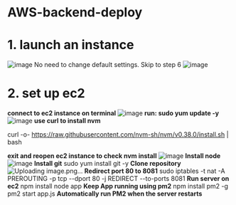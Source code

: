 # AWS-backend-deploy

# 1. launch an instance
![image](https://user-images.githubusercontent.com/57895489/147891430-2279f97a-c20a-41f7-9c63-47befb8526be.png)
No need to change default settings. Skip to step 6
![image](https://user-images.githubusercontent.com/57895489/147891540-d14956f0-5c92-411d-8272-ef791495edd0.png)

# 2. set up ec2
**connect to ec2 instance on terminal**
![image](https://user-images.githubusercontent.com/57895489/147892743-6ef016b0-0703-4c90-bed4-55aa040cd0b4.png)
**run: sudo yum update -y**
![image](https://user-images.githubusercontent.com/57895489/147892776-8df33ea3-052d-42f3-85fb-a79be4dbb65c.png)
**use curl to install nvm**

curl -o- https://raw.githubusercontent.com/nvm-sh/nvm/v0.38.0/install.sh | bash

**exit and reopen ec2 instance to check nvm install**
![image](https://user-images.githubusercontent.com/57895489/147892892-d673e4e3-a75f-4513-95ed-7c201f70f1ad.png)
**Install node**
![image](https://user-images.githubusercontent.com/57895489/147892929-62cd3d38-13c2-4f41-9cc9-4bf83bce1091.png)
**Install git**
sudo yum install git -y
**Clone repository**
![Uploading image.png…]()
**Redirect port 80 to 8081**
sudo iptables -t nat -A PREROUTING -p tcp --dport 80 -j REDIRECT --to-ports 8081
**Run server on ec2**
npm install
node app
**Keep App running using pm2**
npm install pm2 -g
pm2 start app.js
**Automatically run PM2 when the server restarts**
